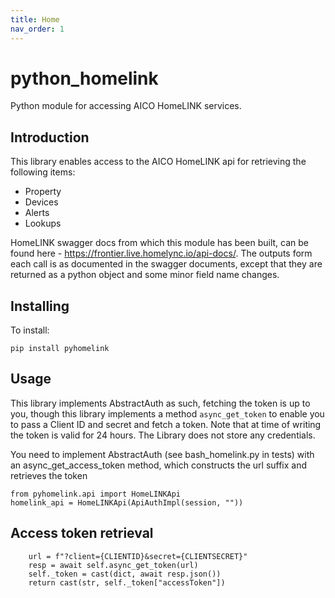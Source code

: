 ```yaml
---
title: Home
nav_order: 1
---
```


# python_homelink
Python module for accessing AICO HomeLINK services.

## Introduction

This library enables access to the AICO HomeLINK api for retrieving the following items:
* Property
* Devices
* Alerts
* Lookups

HomeLINK swagger docs from which this module has been built, can be found here - https://frontier.live.homelync.io/api-docs/. The outputs form each call is as documented in the swagger documents, except that they are returned as a python object and some minor field name changes.

## Installing

To install:

```
pip install pyhomelink
```

## Usage

This library implements AbstractAuth as such, fetching the token is up to you, though this library implements a method `async_get_token` to enable you to pass a Client ID and secret and fetch a token. Note that at time of writing the token is valid for 24 hours. The Library does not store any credentials.

You need to implement AbstractAuth (see bash_homelink.py in tests) with an async_get_access_token method, which constructs the url suffix and retrieves the token

```
from pyhomelink.api import HomeLINKApi
homelink_api = HomeLINKApi(ApiAuthImpl(session, ""))
```
## Access token retrieval

```
    url = f"?client={CLIENTID}&secret={CLIENTSECRET}"
    resp = await self.async_get_token(url)
    self._token = cast(dict, await resp.json())
    return cast(str, self._token["accessToken"])
```
